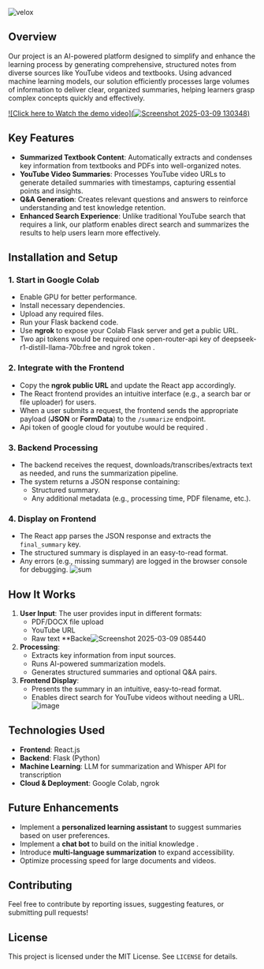 ![velox](https://github.com/user-attachments/assets/8213e182-7ed4-477b-b626-8c4ae0ef4951)
## Overview
Our project is an AI-powered platform designed to simplify and enhance the learning process by generating comprehensive, structured notes from diverse sources like YouTube videos and textbooks. Using advanced machine learning models, our solution efficiently processes large volumes of information to deliver clear, organized summaries, helping learners grasp complex concepts quickly and effectively.


[![Click here to Watch the demo video](![Screenshot 2025-03-09 130348](https://github.com/user-attachments/assets/90b15f3c-6326-4dcd-b646-3c932e406f89))](https://youtu.be/9z8Ess6Hjq8)  



## Key Features
- **Summarized Textbook Content**: Automatically extracts and condenses key information from textbooks and PDFs into well-organized notes.
- **YouTube Video Summaries**: Processes YouTube video URLs to generate detailed summaries with timestamps, capturing essential points and insights.
- **Q&A Generation**: Creates relevant questions and answers to reinforce understanding and test knowledge retention.
- **Enhanced Search Experience**: Unlike traditional YouTube search that requires a link, our platform enables direct search and summarizes the results to help users learn more effectively.

## Installation and Setup
### 1. Start in Google Colab
- Enable GPU for better performance.
- Install necessary dependencies.
- Upload any required files.
- Run your Flask backend code.
- Use **ngrok** to expose your Colab Flask server and get a public URL.
- Two api tokens would be required one open-router-api key of deepseek-r1-distill-llama-70b:free and ngrok token .

### 2. Integrate with the Frontend
- Copy the **ngrok public URL** and update the React app accordingly.
- The React frontend provides an intuitive interface (e.g., a search bar or file uploader) for users.
- When a user submits a request, the frontend sends the appropriate payload (**JSON** or **FormData**) to the `/summarize` endpoint.
- Api token of google cloud for youtube would be required .

### 3. Backend Processing
- The backend receives the request, downloads/transcribes/extracts text as needed, and runs the summarization pipeline.
- The system returns a JSON response containing:
  - Structured summary.
  - Any additional metadata (e.g., processing time, PDF filename, etc.).

### 4. Display on Frontend
- The React app parses the JSON response and extracts the `final_summary` key.
- The structured summary is displayed in an easy-to-read format.
- Any errors (e.g., missing summary) are logged in the browser console for debugging.
![sum](https://github.com/user-attachments/assets/566313c5-049a-4115-81e7-b327dd7f02b4)

  

## How It Works
1. **User Input**: The user provides input in different formats:
   - PDF/DOCX file upload
   - YouTube URL
   - Raw text
   **Backe![Screenshot 2025-03-09 085440](https://github.com/user-attachments/assets/5295cb18-0b11-4a78-947f-4737f87314ab)
3. **Processing**:
   - Extracts key information from input sources.
   - Runs AI-powered summarization models.
   - Generates structured summaries and optional Q&A pairs.
4. **Frontend Display**:
   - Presents the summary in an intuitive, easy-to-read format.
   - Enables direct search for YouTube videos without needing a URL.
     ![image](https://github.com/user-attachments/assets/0a2727c0-73bc-495f-ac39-57c864782727)
     


## Technologies Used
- **Frontend**: React.js
- **Backend**: Flask (Python)
- **Machine Learning**: LLM for summarization and Whisper API for transcription
- **Cloud & Deployment**: Google Colab, ngrok

## Future Enhancements
- Implement a **personalized learning assistant** to suggest summaries based on user preferences.
- Implement a **chat bot** to build on the initial knowledge .
- Introduce **multi-language summarization** to expand accessibility.
- Optimize processing speed for large documents and videos.

## Contributing
Feel free to contribute by reporting issues, suggesting features, or submitting pull requests!

## License
This project is licensed under the MIT License. See `LICENSE` for details.
